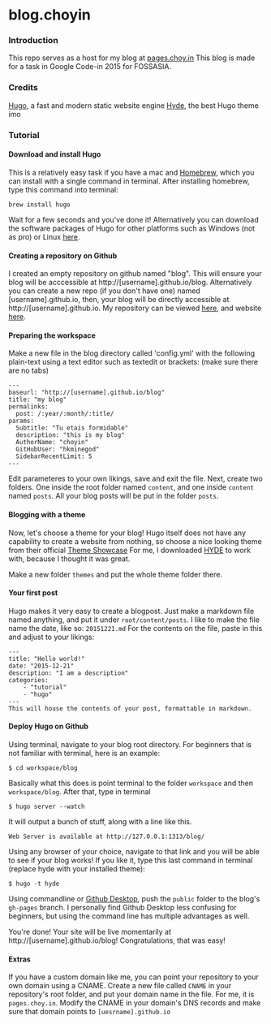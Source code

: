 blog.choyin
==========

### Introduction
This repo serves as a host for my blog at [pages.choy.in](https://pages.choy.in) This blog is made for a task in Google Code-in 2015 for FOSSASIA.


### Credits
[Hugo](http://gohugo.io/), a fast and modern static website engine
[Hyde](https://github.com/spf13/hyde), the best Hugo theme imo

### Tutorial

#### Download and install Hugo
This is a relatively easy task if you have a mac and [Homebrew](http://brew.sh/), which you can install with a single command in terminal. After installing homebrew, type this command into terminal:

```
brew install hugo
```

Wait for a few seconds and you've done it! Alternatively you can download the software packages of Hugo for other platforms such as Windows (not as pro) or Linux [here](https://github.com/spf13/hugo/releases).

#### Creating a repository on Github
I created an empty repository on github named "blog". This will ensure your blog will be acccessible at http://[username].github.io/blog. Alternatively you can create a new repo (if you don't have one) named [username].github.io, then, your blog will be directly accessible at http://[username].github.io. My repository can be viewed [here](https://github.com/hkminegod/blog), and website [here](https://pages.choy.in/blog).

#### Preparing the workspace
Make a new file in the blog directory called 'config.yml' with the following plain-text using a text editor such as textedit or brackets: (make sure there are no tabs)

```
---
baseurl: "http://[username].github.io/blog"
title: "my blog"
permalinks:
  post: /:year/:month/:title/
params:
  Subtitle: "Tu etais formidable"
  description: "this is my blog"
  AuthorName: "choyin"
  GitHubUser: "hkminegod"
  SidebarRecentLimit: 5
---
```

Edit parameteres to your own likings, save and exit the file. Next, create two folders. One inside the root folder named `content`, and one inside `content` named `posts`. All your blog posts will be put in the folder `posts`.

#### Blogging with a theme
Now, let's choose a theme for your blog! Hugo itself does not have any capability to create a website from nothing, so choose a nice looking theme from their official [Theme Showcase](http://themes.gohugo.io/) For me, I downloaded [HYDE](http://themes.gohugo.io/hyde/) to work with, because I thought it was great.

Make a new folder `themes` and put the whole theme folder there.

#### Your first post
Hugo makes it very easy to create a blogpost. Just make a markdown file named anything, and put it under `root/content/posts`. I like to make the file name the date, like so: `20151221.md` For the contents on the file, paste in this and adjust to your likings:

```
---
title: "Hello world!"
date: "2015-12-21"
description: "I am a description"
categories:
    - "tutorial"
    - "hugo"
---
This will house the contents of your post, formattable in markdown.
```

#### Deploy Hugo on Github
Using terminal, navigate to your blog root directory. For beginners that is not familiar with terminal, here is an example:

`$ cd workspace/blog`

Basically what this does is point terminal to the folder `workspace` and then `workspace/blog`. After that, type in terminal

`$ hugo server --watch`

It will output a bunch of stuff, along with a line like this.

```
Web Server is available at http://127.0.0.1:1313/blog/
```

Using any browser of your choice, navigate to that link and you will be able to see if your blog works! If you like it, type this last command in terminal (replace hyde with your installed theme):

`$ hugo -t hyde`

Using commandline or [Github Desktop](https://desktop.github.com/), push the `public` folder to the blog's `gh-pages` branch. I personally find Github Desktop less confusing for beginners, but using the command line has multiple advantages as well.

You're done! Your site will be live momentarily at http://[username].github.io/blog! Congratulations, that was easy!

#### Extras
If you have a custom domain like me, you can point your repository to your own domain using a CNAME. Create a new file called `CNAME` in your repository's root folder, and put your domain name in the file. For me, it is `pages.choy.in`. Modify the CNAME in your domain's DNS records and make sure that domain points to `[uesrname].github.io`

